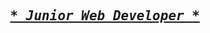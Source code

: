 <h2 align="center">
<pre><i><a href="" target="_blank">* Junior Web Developer *</a></i></pre>
</h2>


